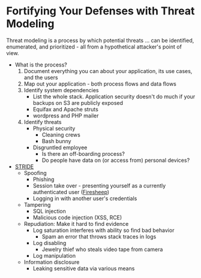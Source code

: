 # Fortifying Your Defenses with Threat Modeling

Threat modeling is a process by which potential threats ... can be identified, enumerated, and prioritized - all from a hypothetical attacker's point of view.

* What is the process?
    1. Document everything you can about your application, its use cases, and the users
    2. Map out your application - both process flows and data flows
    3. Identify system dependencies
        * List the whole stack. Application security doesn't do much if your backups on S3 are publicly exposed
        * Equifax and Apache struts
        * wordpress and PHP mailer
    4. Identify threats
        * Physical security
            * Cleaning crews
            * Bash bunny
        * Disgruntled employee
            * Is there an off-boarding process?
            * Do people have data on (or access from) personal devices?
* [STRIDE](https://en.wikipedia.org/wiki/STRIDE_(security))
    * Spoofing
        * Phishing
        * Session take over - presenting yourself as a currently authenticated user ([Firesheep](https://en.wikipedia.org/wiki/Firesheep))
        * Logging in with another user's credentials
    * Tampering
        * SQL injection
        * Malicious code injection (XSS, RCE)
    * Repudiation: Make it hard to find evidence 
        * Log saturation interferes with ability so find bad behavior
            * Spam an error that throws stack traces in logs
        * Log disabling
            * Jewelry thief who steals video tape from camera 
        * Log manipulation
    * Information disclosure
        * Leaking sensitive data via various means
